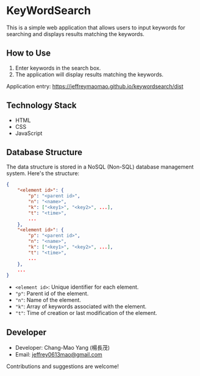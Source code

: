 # KeyWordSearch

This is a simple web application that allows users to input keywords for searching and displays results matching the keywords.

## How to Use

1. Enter keywords in the search box.
2. The application will display results matching the keywords.

Application entry: https://jeffreymaomao.github.io/keywordsearch/dist

## Technology Stack

- HTML
- CSS
- JavaScript

## Database Structure

The data structure is stored in a NoSQL (Non-SQL) database management system. Here's the structure:

```json
{
    "<element id>": {
        "p": "<parent id>",
        "n": "<name>",
        "k": ["<key1>", "<key2>", ...],
        "t": "<time>",
        ...
    },
    "<element id>": {
        "p": "<parent id>",
        "n": "<name>",
        "k": ["<key1>", "<key2>", ...],
        "t": "<time>",
        ...
    },
    ...
}
```

- `<element id>`: Unique identifier for each element.
- `"p"`: Parent id of the element.
- `"n"`: Name of the element.
- `"k"`: Array of keywords associated with the element.
- `"t"`: Time of creation or last modification of the element.

## Developer

- Developer: Chang-Mao Yang (楊長茂)
- Email: jeffrey0613mao@gmail.com

Contributions and suggestions are welcome!